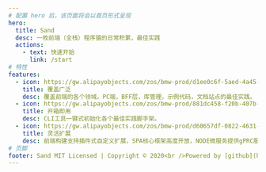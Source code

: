 ```yaml
---
# 配置 hero 后，该页面将会以首页形式呈现
hero:
  title: Sand
  desc: 一枚前端（全栈）程序猿的日常积累，最佳实践
  actions:
    - text: 快速开始
      link: /start
# 特性
features:
  - icon: https://gw.alipayobjects.com/zos/bmw-prod/d1ee0c6f-5aed-4a45-a507-339a4bfe076c/k7bjsocq_w144_h144.png
    title: 覆盖广泛
    desc: 覆盖前端的各个领域。PC端，BFF层，库管理，示例代码，文档站点的最佳实践。
  - icon: https://gw.alipayobjects.com/zos/bmw-prod/881dc458-f20b-407b-947a-95104b5ec82b/k79dm8ih_w144_h144.png
    title: 开箱即用
    desc: CLI工具一键式初始化各个最佳实践脚手架。
  - icon: https://gw.alipayobjects.com/zos/bmw-prod/d60657df-0822-4631-9d7c-e7a869c2f21c/k79dmz3q_w126_h126.png
    title: 灵活扩展
    desc: 前端构建支持插件式自定义扩展，SPA核心框架高度开放，NODE微服务提供gPRC服务（TODO）
# 页脚
footer: Sand MIT Licensed | Copyright © 2020<br />Powered by [github](https://github.com/372623460jh/sand)
---
```

